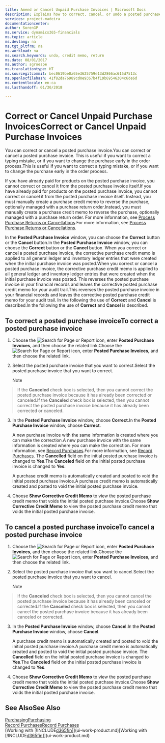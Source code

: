 ```yaml
---
title: Amend or Cancel Unpaid Purchase Invoices | Microsoft Docs
description: Explains how to correct, cancel, or undo a posted purchase invoice and automatically create a purchase credit memo.
services: project-madeira
documentationcenter: 
author: SorenGP
ms.service: dynamics365-financials
ms.topic: article
ms.devlang: na
ms.tgt_pltfrm: na
ms.workload: na
ms.search.keywords: undo, credit memo, return
ms.date: 08/01/2017
ms.author: sgroespe
ms.translationtype: HT
ms.sourcegitcommit: bec0619be0a65e3625759e13d2866ac615d7513c
ms.openlocfilehash: 41f82da76989cd0e9367b4f19b69546304c6de6d
ms.contentlocale: en-ca
ms.lasthandoff: 01/30/2018

---
```

# <a name="correct-or-cancel-unpaid-purchase-invoices"></a><span data-ttu-id="6ed6d-103">Correct or Cancel Unpaid Purchase Invoices</span><span class="sxs-lookup"><span data-stu-id="6ed6d-103">Correct or Cancel Unpaid Purchase Invoices</span></span>
<span data-ttu-id="6ed6d-104">You can correct or cancel a posted purchase invoice.</span><span class="sxs-lookup"><span data-stu-id="6ed6d-104">You can correct or cancel a posted purchase invoice.</span></span> <span data-ttu-id="6ed6d-105">This is useful if you want to correct a typing mistake, or if you want to change the purchase early in the order process.</span><span class="sxs-lookup"><span data-stu-id="6ed6d-105">This is useful if you want to correct a typing mistake, or if you want to change the purchase early in the order process.</span></span>

<span data-ttu-id="6ed6d-106">If you have already paid for products on the posted purchase invoice, you cannot correct or cancel it from the posted purchase invoice itself.</span><span class="sxs-lookup"><span data-stu-id="6ed6d-106">If you have already paid for products on the posted purchase invoice, you cannot correct or cancel it from the posted purchase invoice itself.</span></span> <span data-ttu-id="6ed6d-107">Instead, you must manually create a purchase credit memo to reverse the purchase, optionally managed with a purchase return order.</span><span class="sxs-lookup"><span data-stu-id="6ed6d-107">Instead, you must manually create a purchase credit memo to reverse the purchase, optionally managed with a purchase return order.</span></span> <span data-ttu-id="6ed6d-108">For more information, see [Process Purchase Returns or Cancellations](purchasing-how-process-purchase-returns-cancellations.md).</span><span class="sxs-lookup"><span data-stu-id="6ed6d-108">For more information, see [Process Purchase Returns or Cancellations](purchasing-how-process-purchase-returns-cancellations.md).</span></span>

<span data-ttu-id="6ed6d-109">In the **Posted Purchase Invoice** window, you can choose the **Correct** button or the **Cancel** button.</span><span class="sxs-lookup"><span data-stu-id="6ed6d-109">In the **Posted Purchase Invoice** window, you can choose the **Correct** button or the **Cancel** button.</span></span> <span data-ttu-id="6ed6d-110">When you correct or cancel a posted purchase invoice, the corrective purchase credit memo is applied to all general ledger and inventory ledger entries that were created when the initial purchase invoice was posted.</span><span class="sxs-lookup"><span data-stu-id="6ed6d-110">When you correct or cancel a posted purchase invoice, the corrective purchase credit memo is applied to all general ledger and inventory ledger entries that were created when the initial purchase invoice was posted.</span></span> <span data-ttu-id="6ed6d-111">This reverses the posted purchase invoice in your financial records and leaves the corrective posted purchase credit memo for your audit trail.</span><span class="sxs-lookup"><span data-stu-id="6ed6d-111">This reverses the posted purchase invoice in your financial records and leaves the corrective posted purchase credit memo for your audit trail.</span></span> <span data-ttu-id="6ed6d-112">In the following the use of **Correct** and **Cancel** is described.</span><span class="sxs-lookup"><span data-stu-id="6ed6d-112">In the following the use of **Correct** and **Cancel** is described.</span></span>

## <a name="to-correct-a-posted-purchase-invoice"></a><span data-ttu-id="6ed6d-113">To correct a posted purchase invoice</span><span class="sxs-lookup"><span data-stu-id="6ed6d-113">To correct a posted purchase invoice</span></span>
1. <span data-ttu-id="6ed6d-114">Choose the ![Search for Page or Report](media/ui-search/search_small.png "Search for Page or Report icon") icon, enter **Posted Purchase Invoices**, and then choose the related link.</span><span class="sxs-lookup"><span data-stu-id="6ed6d-114">Choose the ![Search for Page or Report](media/ui-search/search_small.png "Search for Page or Report icon") icon, enter **Posted Purchase Invoices**, and then choose the related link.</span></span>  
2. <span data-ttu-id="6ed6d-115">Select the posted purchase invoice that you want to correct.</span><span class="sxs-lookup"><span data-stu-id="6ed6d-115">Select the posted purchase invoice that you want to correct.</span></span>  

    > [!NOTE]  
>   <span data-ttu-id="6ed6d-116">If the **Canceled** check box is selected, then you cannot correct the posted purchase invoice because it has already been corrected or canceled.</span><span class="sxs-lookup"><span data-stu-id="6ed6d-116">If the **Canceled** check box is selected, then you cannot correct the posted purchase invoice because it has already been corrected or canceled.</span></span>
3. <span data-ttu-id="6ed6d-117">In the **Posted Purchase Invoice** window, choose **Correct**.</span><span class="sxs-lookup"><span data-stu-id="6ed6d-117">In the **Posted Purchase Invoice** window, choose **Correct**.</span></span>

    <span data-ttu-id="6ed6d-118">A new purchase invoice with the same information is created where you can make the correction.</span><span class="sxs-lookup"><span data-stu-id="6ed6d-118">A new purchase invoice with the same information is created where you can make the correction.</span></span> <span data-ttu-id="6ed6d-119">For more information, see [Record Purchases](purchasing-how-record-purchases.md).</span><span class="sxs-lookup"><span data-stu-id="6ed6d-119">For more information, see [Record Purchases](purchasing-how-record-purchases.md).</span></span> <span data-ttu-id="6ed6d-120">The **Cancelled** field on the initial posted purchase invoice is changed to **Yes**.</span><span class="sxs-lookup"><span data-stu-id="6ed6d-120">The **Canceled** field on the initial posted purchase invoice is changed to **Yes**.</span></span>

    <span data-ttu-id="6ed6d-121">A purchase credit memo is automatically created and posted to void the initial posted purchase invoice.</span><span class="sxs-lookup"><span data-stu-id="6ed6d-121">A purchase credit memo is automatically created and posted to void the initial posted purchase invoice.</span></span>
4. <span data-ttu-id="6ed6d-122">Choose **Show Corrective Credit Memo** to view the posted purchase credit memo that voids the initial posted purchase invoice.</span><span class="sxs-lookup"><span data-stu-id="6ed6d-122">Choose **Show Corrective Credit Memo** to view the posted purchase credit memo that voids the initial posted purchase invoice.</span></span>

## <a name="to-cancel-a-posted-purchase-invoice"></a><span data-ttu-id="6ed6d-123">To cancel a posted purchase invoice</span><span class="sxs-lookup"><span data-stu-id="6ed6d-123">To cancel a posted purchase invoice</span></span>
1. <span data-ttu-id="6ed6d-124">Choose the ![Search for Page or Report](media/ui-search/search_small.png "Search for Page or Report icon") icon, enter **Posted Purchase Invoices**, and then choose the related link.</span><span class="sxs-lookup"><span data-stu-id="6ed6d-124">Choose the ![Search for Page or Report](media/ui-search/search_small.png "Search for Page or Report icon") icon, enter **Posted Purchase Invoices**, and then choose the related link.</span></span>  
2. <span data-ttu-id="6ed6d-125">Select the posted purchase invoice that you want to cancel.</span><span class="sxs-lookup"><span data-stu-id="6ed6d-125">Select the posted purchase invoice that you want to cancel.</span></span>

    > [!NOTE]  
>   <span data-ttu-id="6ed6d-126">If the **Canceled** check box is selected, then you cannot cancel the posted purchase invoice because it has already been canceled or corrected.</span><span class="sxs-lookup"><span data-stu-id="6ed6d-126">If the **Canceled** check box is selected, then you cannot cancel the posted purchase invoice because it has already been canceled or corrected.</span></span>
3. <span data-ttu-id="6ed6d-127">In the **Posted Purchase Invoice** window, choose **Cancel**.</span><span class="sxs-lookup"><span data-stu-id="6ed6d-127">In the **Posted Purchase Invoice** window, choose **Cancel**.</span></span>

    <span data-ttu-id="6ed6d-128">A purchase credit memo is automatically created and posted to void the initial posted purchase invoice.</span><span class="sxs-lookup"><span data-stu-id="6ed6d-128">A purchase credit memo is automatically created and posted to void the initial posted purchase invoice.</span></span> <span data-ttu-id="6ed6d-129">The **Cancelled** field on the initial posted purchase invoice is changed to **Yes**.</span><span class="sxs-lookup"><span data-stu-id="6ed6d-129">The **Canceled** field on the initial posted purchase invoice is changed to **Yes**.</span></span>
4. <span data-ttu-id="6ed6d-130">Choose **Show Corrective Credit Memo** to view the posted purchase credit memo that voids the initial posted purchase invoice.</span><span class="sxs-lookup"><span data-stu-id="6ed6d-130">Choose **Show Corrective Credit Memo** to view the posted purchase credit memo that voids the initial posted purchase invoice.</span></span>

## <a name="see-also"></a><span data-ttu-id="6ed6d-131">See Also</span><span class="sxs-lookup"><span data-stu-id="6ed6d-131">See Also</span></span>
[<span data-ttu-id="6ed6d-132">Purchasing</span><span class="sxs-lookup"><span data-stu-id="6ed6d-132">Purchasing</span></span>](purchasing-manage-purchasing.md)  
[<span data-ttu-id="6ed6d-133">Record Purchases</span><span class="sxs-lookup"><span data-stu-id="6ed6d-133">Record Purchases</span></span>](purchasing-how-record-purchases.md)  
<span data-ttu-id="6ed6d-134">[Working with [!INCLUDE[d365fin](includes/d365fin_md.md)]](ui-work-product.md)</span><span class="sxs-lookup"><span data-stu-id="6ed6d-134">[Working with [!INCLUDE[d365fin](includes/d365fin_md.md)]](ui-work-product.md)</span></span>

